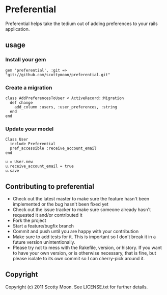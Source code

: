 # Preferential

Preferential helps take the tedium out of adding preferences to your rails application.

## usage

### Install your gem

    gem 'preferential', :git => "git://github.com/scottymoon/preferential.git"

### Create a migration

    class AddPreferencesToUser < ActiveRecord::Migration
      def change
        add_column :users, :user_preferences, :string
      end
    end

### Update your model

    Class User
      include Preferential
      pref_accessible :receive_account_email
    end
    
    u = User.new
    u.receive_account_email = true
    u.save

## Contributing to preferential
 
* Check out the latest master to make sure the feature hasn't been implemented or the bug hasn't been fixed yet
* Check out the issue tracker to make sure someone already hasn't requested it and/or contributed it
* Fork the project
* Start a feature/bugfix branch
* Commit and push until you are happy with your contribution
* Make sure to add tests for it. This is important so I don't break it in a future version unintentionally.
* Please try not to mess with the Rakefile, version, or history. If you want to have your own version, or is otherwise necessary, that is fine, but please isolate to its own commit so I can cherry-pick around it.

## Copyright

Copyright (c) 2011 Scotty Moon. See LICENSE.txt for
further details.

